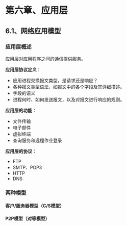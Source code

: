 # 第六章、应用层

## 6.1、网络应用模型

### 应用层概述

应用层对应用程序之间的通信提供服务。

**应用层协议定义**：

- 应用进程交换报文类型，是请求还是响应？
- 各种报文类型语法，如报文中的各个字段及其详细描述。
- 字段的语义
- 进程何时、如何发送报文，以及对报文进行响应的规则。

**应用层的功能**：

- 文件传输
- 电子邮件
- 虚拟终端
- 查询服务和远程作业登录

**应用层的协议**：

- FTP
- SMTP、POP3
- HTTP
- DNS

### 两种模型

#### 客户/服务器模型（C/S模型）

#### P2P模型（对等模型）
